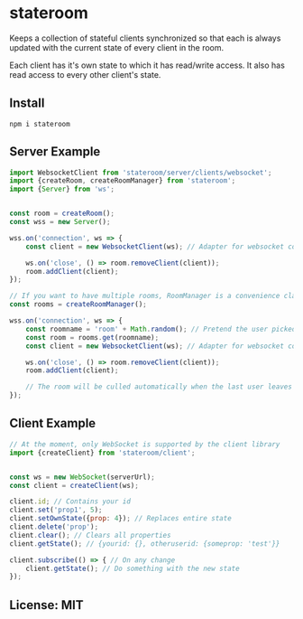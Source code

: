 # stateroom

Keeps a collection of stateful clients synchronized so that each is always updated with the current state of every client in the room.

Each client has it's own state to which it has read/write access. It also has read access to every other client's state.

## Install
    npm i stateroom

## Server Example
```javascript
import WebsocketClient from 'stateroom/server/clients/websocket';
import {createRoom, createRoomManager} from 'stateroom';
import {Server} from 'ws';


const room = createRoom();
const wss = new Server();

wss.on('connection', ws => {
    const client = new WebsocketClient(ws); // Adapter for websocket connections

    ws.on('close', () => room.removeClient(client));
    room.addClient(client);
});

// If you want to have multiple rooms, RoomManager is a convenience class
const rooms = createRoomManager();

wss.on('connection', ws => {
    const roomname = 'room' + Math.random(); // Pretend the user picked this
    const room = rooms.get(roomname);
    const client = new WebsocketClient(ws); // Adapter for websocket connections

    ws.on('close', () => room.removeClient(client));
    room.addClient(client);

    // The room will be culled automatically when the last user leaves
});
```

## Client Example
```javascript
// At the moment, only WebSocket is supported by the client library
import {createClient} from 'stateroom/client';


const ws = new WebSocket(serverUrl);
const client = createClient(ws);

client.id; // Contains your id
client.set('prop1', 5);
client.setOwnState({prop: 4}); // Replaces entire state
client.delete('prop');
client.clear(); // Clears all properties
client.getState(); // {yourid: {}, otheruserid: {someprop: 'test'}}

client.subscribe(() => { // On any change
    client.getState(); // Do something with the new state
});
```


## License: MIT
